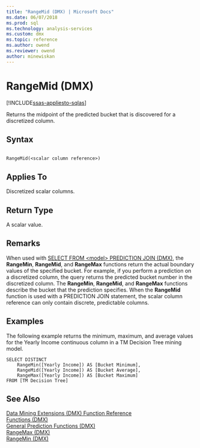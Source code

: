 ```yaml
---
title: "RangeMid (DMX) | Microsoft Docs"
ms.date: 06/07/2018
ms.prod: sql
ms.technology: analysis-services
ms.custom: dmx
ms.topic: reference
ms.author: owend
ms.reviewer: owend
author: minewiskan
---
```

# RangeMid (DMX)
[!INCLUDE[ssas-appliesto-sqlas](../includes/ssas-appliesto-sqlas.md)]

  Returns the midpoint of the predicted bucket that is discovered for a discretized column.  
  
## Syntax  
  
```  
  
RangeMid(<scalar column reference>)  
```  
  
## Applies To  
 Discretized scalar columns.  
  
## Return Type  
 A scalar value.  
  
## Remarks  
 When used with [SELECT FROM &#60;model&#62; PREDICTION JOIN &#40;DMX&#41;](../dmx/select-from-model-prediction-join-dmx.md), the **RangeMin**, **RangeMid**, and **RangeMax** functions return the actual boundary values of the specified bucket. For example, if you perform a prediction on a discretized column, the query returns the predicted bucket number in the discretized column. The **RangeMin**, **RangeMid**, and **RangeMax** functions describe the bucket that the prediction specifies. When the **RangeMid** function is used with a PREDICTION JOIN statement, the scalar column reference can only contain discrete, predictable columns.  
  
## Examples  
 The following example returns the minimum, maximum, and average values for the Yearly Income continuous column in a TM Decision Tree mining model.  
  
```  
SELECT DISTINCT   
    RangeMin([Yearly Income]) AS [Bucket Minimum],  
    RangeMid([Yearly Income]) AS [Bucket Average],   
    RangeMax([Yearly Income]) AS [Bucket Maximum]  
FROM [TM Decision Tree]  
```  
  
## See Also  
 [Data Mining Extensions &#40;DMX&#41; Function Reference](../dmx/data-mining-extensions-dmx-function-reference.md)   
 [Functions &#40;DMX&#41;](../dmx/functions-dmx.md)   
 [General Prediction Functions &#40;DMX&#41;](../dmx/general-prediction-functions-dmx.md)   
 [RangeMax &#40;DMX&#41;](../dmx/rangemax-dmx.md)   
 [RangeMin &#40;DMX&#41;](../dmx/rangemin-dmx.md)  
  
  
